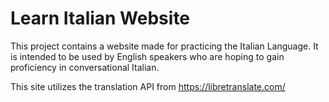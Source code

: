 # Learn Italian Website

This project contains a website made for practicing the Italian Language.
It is intended to be used by English speakers who are hoping to gain proficiency in conversational Italian.

This site utilizes the translation API from https://libretranslate.com/